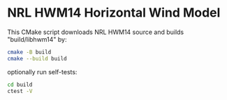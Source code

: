 # NRL HWM14 Horizontal Wind Model

This CMake script downloads NRL HWM14 source and builds "build/libhwm14" by:

```sh
cmake -B build
cmake --build build
```

optionally run self-tests:

```sh
cd build
ctest -V
```
